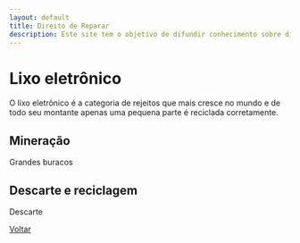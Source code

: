 ```yaml
---
layout: default
title: Direito de Reparar
description: Este site tem o objetivo de difundir conhecimento sobre direito de reparar.
---
```


# Lixo eletrônico

O lixo eletrônico é a categoria de rejeitos que mais cresce no mundo e de todo seu montante apenas uma pequena parte é reciclada corretamente.

## Mineração

Grandes buracos

## Descarte e reciclagem

Descarte

[Voltar](./)
